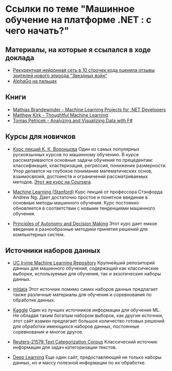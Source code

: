 # Ссылки по теме "Машинное обучение на платформе .NET : с чего начать?"

## Материалы, на которые я ссылался в ходе доклада
* [Рекурентная нейронная сеть в 10 строчек кода оценила отзывы зрителей нового эпизода “Звездных войн” ](https://habrahabr.ru/company/dca/blog/274027/)
* [AlphaGo на пальцах](https://habrahabr.ru/post/279071/)

## Книги
* [Mathias Brandewinder - Machine Learning Projects for .NET Developers](http://www.apress.com/9781430267676)
* [Matthew Kirk - Thoughtful Machine Learning](http://shop.oreilly.com/product/0636920032298.dos)
* [Tomas Petricek - Analyzing and Visualizing Data with F#](http://www.oreilly.com/programming/free/analyzing-visualizing-data-f-sharp.csp)

## Курсы для новичков
* [Курс лекций К. К. Воронцова](https://yandexdataschool.ru/edu-process/courses)
   Один из самых популярных рускоязычных курсов по машинному обучению. В курсе рассматриваются основные задачи обучения по прецедентам: классификация, кластеризация, регрессия, понижение размерности. Упор делается на глубокое понимание математических основ, взаимосвязей, достоинств и ограничений рассматриваемых методов.
   [Этот же курс на Coursera](https://www.coursera.org/learn/introduction-machine-learning).
   
* [Machine Learning (Stanford)](https://www.coursera.org/course/ml)
   Курс лекций от профессора Стэнфорда Andrew Ng. Дает достаточно простое и понятное введение в основные методы машинного обучения. Курс постоянно обновляется в соответствии с новыми тенденциями машинного обучения.

* [Principles of Autonomy and Decision Making](http://ocw.mit.edu/courses/aeronautics-and-astronautics/16-410-principles-of-autonomy-and-decision-making-fall-2010/)
   Этот курс дает емкое введение в разнообразные методики принятия решений для компьютерных систем.

## Источники наборов данных
* [UC Irvine Machine Learning Repository](http://archive.ics.uci.edu/ml/)
   Крупнейший репозиторий данных для машинного обучения, содержащий как классические выборки, используемые для обучения, так и экзотические наборы данных.
   
* [mldata](http://mldata.org/)
   Этот источник помимо самих наборов данных предлагает также различные материалы для обучения и соревнования по обработке данных.

* [Kaggle](https://www.kaggle.com/) 
   Один из лучших источников информации для обучения ML. Не обладая таким богатым набором выборок, как другие источнки, этот сайт взамен предлагает большое количество готовых решений для обработки имеющихся наборов данных, постоянные соревнования и многое другое. 
   
* [Reuters-21578 Text Categorization Corpus](http://www.daviddlewis.com/resources/testcollections/reuters21578/)
   Классический источник информации для задач категоризации текстов.
   
* [Deep Learning](http://deeplearning.net/)
   Еще один сайт, предоставляющий не только наборы данных, но и массу полезной информации по их обработке.
